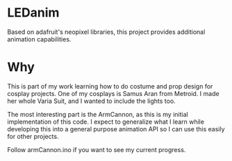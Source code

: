# LEDanim
Based on adafruit's neopixel libraries, this project provides additional animation capabilities.

# Why
This is part of my work learning how to do costume and prop design for cosplay
projects. One of my cosplays is Samus Aran from Metroid. I made her whole Varia
Suit, and I wanted to include the lights too.

The most interesting part is the ArmCannon, as this is my initial implementation
of this code. I expect to generalize what I learn while developing this into a
general purpose animation API so I can use this easily for other projects.

Follow armCannon.ino if you want to see my current progress.